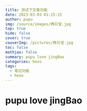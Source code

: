 ```yaml
---
title: 测试下文章功能
date: 2023-03-03 01:15:15
author: pupu
img: /source/images/两只宝.jpg
top: true
hide: false
cover: true
couverImg: /pictures/两只宝.jpg
toc: false
mathjax: false
summary: pupu love jingBao
categories: hexo
tags:
  - 笔记功能
  - hexo
---
```

# pupu love jingBao
